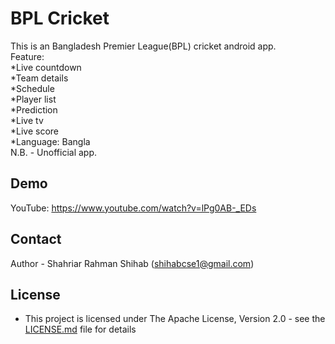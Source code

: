 # BPL Cricket
This is an Bangladesh Premier League(BPL) cricket android app.  
Feature:  
*Live countdown  
*Team details  
*Schedule  
*Player list  
*Prediction  
*Live tv  
*Live score     
*Language: Bangla    
N.B. - Unofficial app. 


## Demo

YouTube: https://www.youtube.com/watch?v=lPg0AB-_EDs


## Contact

Author - Shahriar Rahman Shihab ([shihabcse1@gmail.com](mailto:shihabcse1@gmail.com))


## License

* This project is licensed under The Apache License, Version 2.0 - see the [LICENSE.md](/LICENSE) file for details

